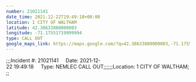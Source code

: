 ```yaml
---
number: 21021141
date_time: 2021-12-22T19:49:18+00:00
location: 1 CITY OF WALTHAM
latitude: 42.38633880000003
longitude: -71.17551719999994
type: CALL OUT
google_maps_link: https://maps.google.com/?q=42.38633880000003,-71.17551719999994
---
```


;;;Incident #: 21021141     Date: 2021‐12‐22 19:49:18     Type: NEMLEC CALL OUT;;;;;;Location: 1 CITY OF WALTHAM;;;

